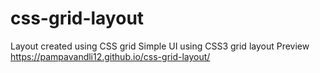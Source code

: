 # css-grid-layout
Layout created using CSS grid 
Simple UI using CSS3 grid layout
Preview https://pampavandli12.github.io/css-grid-layout/
